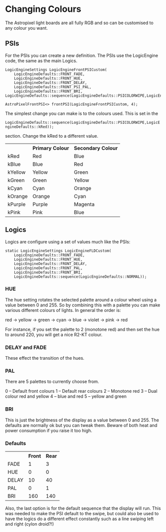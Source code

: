 # Changing Colours

The Astropixel light boards are all fully RGB and so can be customised to any colour you want.

## PSIs

For the PSIs you can create a new definition. The PSIs use the LogicEngine code, the same as the main Logics.

```
LogicEngineSettings LogicEngineFrontPSICustom(
    LogicEngineDefaults::FRONT_FADE,
    LogicEngineDefaults::FRONT_HUE,
    LogicEngineDefaults::FRONT_DELAY,
    LogicEngineDefaults::FRONT_PSI_PAL,
    LogicEngineDefaults::FRONT_BRI,    LogicEngineDefaults::sequence(LogicEngineDefaults::PSICOLORWIPE,LogicEngineDefaults::kRed));

AstroPixelFrontPSI<> frontPSI(LogicEngineFrontPSICustom, 4);
```

The simplest change you can make is to the colours used. This is set in the 

```LogicEngineDefaults::sequence(LogicEngineDefaults::PSICOLORWIPE,LogicEngineDefaults::kRed)); ```

section. Change the kRed to a different value.

<table>
<tr><th></th><th>Primary Colour</th><th>Secondary Colour</th></tr>
<tr><td>kRed</td><td>	Red</td><td>	Blue</td></tr>
<tr><td>kBlue</td><td>	Blue</td><td>Red</td></tr>
<tr><td>kYellow</td><td>	Yellow</td><td>	Green</td></tr>
<tr><td>kGreen	</td><td>Green</td><td>	Yellow</td></tr>
<tr><td>kCyan</td><td>Cyan</td><td>	Orange</td></tr>
<tr><td>kOrange</td><td>	Orange	</td><td>Cyan</td></tr>
<tr><td>kPurple</td><td>	Purple	</td><td>Magenta</td></tr>
<tr><td>kPink</td><td>Pink	</td><td>Blue</td></tr>
</table>

## Logics

Logics are configure using a set of values much like the PSIs:

```
static LogicEngineSettings LogicEngineFLDCustom(
    LogicEngineDefaults::FRONT_FADE,
    LogicEngineDefaults::FRONT_HUE,
    LogicEngineDefaults::FRONT_DELAY,
    LogicEngineDefaults::FRONT_PAL,
    LogicEngineDefaults::FRONT_BRI,
    LogicEngineDefaults::sequence(LogicEngineDefaults::NORMAL));
```

### HUE
The hue setting rotates the selected palette around a colour wheel using a value between 0 and 255. So by combining this with a palette you can make various different colours of lights. In general the order is:

red -> yellow -> green -> cyan -> blue -> violet -> pink -> red

For instance, if you set the palette to 2 (monotone red) and then set the hue to around 220, you will get a nice R2-KT colour.

### DELAY and FADE
These effect the transition of the hues.

### PAL
There are 5 palettes to currently choose from.

0 – Default front colours
1 – Default rear colours
2 – Monotone red
3 – Dual colour red and yellow
4 – blue and red
5 – yellow and green

### BRI
This is just the brightness of the display as a value between 0 and 255. The defaults are normally ok but you can tweak them. Beware of both heat and power consumption if you raise it too high.

### Defaults
<table>
<tr><th></th><th>Front</th><th>	Rear</th></tr>
<tr><td>FADE</td><td>	1</td><td>	3</td></tr>
<tr><td>HUE</td><td>	0</td><td>	0</td></tr>
<tr><td>DELAY</td><td>	10</td><td>	40</td></tr>
<tr><td>PAL</td><td>	0</td><td>	1</td></tr>
<tr><td>BRI</td><td>	160</td><td>	140</td></tr>
</table>

Also, the last option is for the default sequence that the display will run. This was needed to make the PSI default to the swipe, but could also be used to have the logics do a different effect constantly such as a line swiping left and right (cylon droid?!)